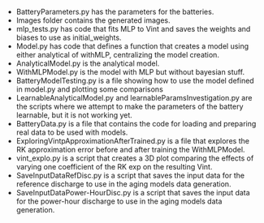 - BatteryParameters.py has the parameters for the batteries.
- Images folder contains the generated images.
- mlp_tests.py has code that fits MLP to Vint and saves the weights and biases to use as initial_weights.
- Model.py has code that defines a function that creates a model using either analytical of withMLP, centralizing the model creation.
- AnalyticalModel.py is the analytical model.
- WithMLPModel.py is the model with MLP but without bayesian stuff. 
- BatteryModelTesting.py is a file showing how to use the model defined in model.py and plotting some comparisons
- LearnableAnalyticalModel.py and learnableParamsInvestigation.py are the scripts where we attempt to make the parameters of the battery learnable, but it is not working yet.
- BatteryData.py is a file that contains the code for loading and preparing real data to be used with models.
- ExploringVintpApproximationAfterTrained.py is a file that explores the RK approximation error before and after training the WithMLPModel.
- vint_explo.py is a script that creates a 3D plot comparing the effects of varying one coefficient of the RK exp on the resulting Vint.
- SaveInputDataRefDisc.py is a script that saves the input data for the reference discharge to use in the aging models data generation.
- SaveInputDataPower-HourDisc.py is a script that saves the input data for the power-hour discharge to use in the aging models data generation.
